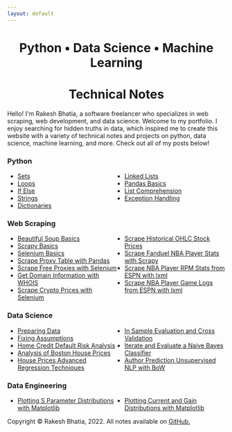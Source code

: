 ```yaml
---
layout: default
---
```


<html>
  <head>
    <title>Data Science for Truth</title>
    <style>
      ul {
        columns: 2;
        -webkit-columns: 2;
        -moz-columns: 2;
      }
    </style>
  </head>
  <body>

  <!--## <center>**Python • Data Science • Machine Learning**</center>
  ## <center>**Technical Notes**</center>-->

  <h1><center><b>Python • Data Science • Machine Learning</b></center></h1>
  <h1><center><b>Technical Notes</b></center></h1>

  <p>Hello! I'm Rakesh Bhatia, a software freelancer who specializes in web scraping, web development, and data science. Welcome to my portfolio. I enjoy searching for hidden truths in data, which inspired me to create this website with a variety of technical notes and projects on python, data science, machine learning, and more. Check out all of my posts below!</p>

  <h3><b>Python</b></h3>
  <ul>
    <li><a href="https://rakeshbhatia.github.io/notes/content/python/sets">Sets</a></li>
    <li><a href="https://rakeshbhatia.github.io/notes/content/python/loops">Loops</a></li>
    <li><a href="https://rakeshbhatia.github.io/notes/content/python/if_else">If Else</a></li>
    <li><a href="https://rakeshbhatia.github.io/notes/content/python/strings">Strings</a></li>
    <li><a href="https://rakeshbhatia.github.io/notes/content/python/dictionaries">Dictionaries</a></li>
    <li><a href="https://rakeshbhatia.github.io/notes/content/python/linked_lists">Linked Lists</a></li>
    <li><a href="https://rakeshbhatia.github.io/notes/content/python/pandas_basics">Pandas Basics</a></li>
    <li><a href="https://rakeshbhatia.github.io/notes/content/python/list_comprehension">List Comprehension</a></li>
    <li><a href="https://rakeshbhatia.github.io/notes/content/python/exception_handling">Exception Handling</a></li>
  </ul>

  <h3><b>Web Scraping</b></h3>
  <ul>
    <li><a href="https://rakeshbhatia.github.io/notes/content/web_scraping/beautiful_soup_basics">Beautiful Soup Basics</a></li>
    <li><a href="https://rakeshbhatia.github.io/notes/content/web_scraping/scrapy_basics">Scrapy Basics</a></li>
    <li><a href="https://rakeshbhatia.github.io/notes/content/web_scraping/selenium_basics">Selenium Basics</a></li>
    <li><a href="https://rakeshbhatia.github.io/notes/content/web_scraping/scrape_proxy_table_with_pandas">Scrape Proxy Table with Pandas</a></li>
    <li><a href="https://rakeshbhatia.github.io/notes/content/web_scraping/scrape_free_proxies_with_selenium">Scrape Free Proxies with Selenium</a></li>
    <li><a href="https://rakeshbhatia.github.io/notes/content/web_scraping/get_domain_information_with_whois">Get Domain Information with WHOIS</a></li>
    <li><a href="https://rakeshbhatia.github.io/notes/content/web_scraping/scrape_crypto_prices_with_selenium">Scrape Crypto Prices with Selenium</a></li>
    <li><a href="https://rakeshbhatia.github.io/notes/content/web_scraping/scrape_historical_ohlc_stock_prices">Scrape Historical OHLC Stock Prices</a></li>
    <li><a href="https://rakeshbhatia.github.io/notes/content/web_scraping/scrape_fanduel_nba_player_stats_with_scrapy">Scrape Fanduel NBA Player Stats with Scrapy</a></li>
    <li><a href="https://rakeshbhatia.github.io/notes/content/web_scraping/scrape_nba_player_rpm_stats_from_espn_with_lxml">Scrape NBA Player RPM Stats from ESPN with lxml</a></li>
    <li><a href="https://rakeshbhatia.github.io/notes/content/web_scraping/scrape_nba_player_game_logs_from_espn_with_lxml">Scrape NBA Player Game Logs from ESPN with lxml</a></li>
  </ul>

  <h3><b>Data Science</b></h3>
  <ul>
    <li><a href="https://rakeshbhatia.github.io/notes/content/data_science/preparing_data">Preparing Data</a></li>
    <li><a href="https://rakeshbhatia.github.io/notes/content/data_science/fixing_assumptions">Fixing Assumptions</a></li>
    <li><a href="https://rakeshbhatia.github.io/notes/content/data_science/home_credit_default_risk_analysis">Home Credit Default Risk Analysis</a></li>
    <li><a href="https://rakeshbhatia.github.io/notes/content/data_science/analysis_of_boston_house_prices">Analysis of Boston House Prices</a></li>
    <li><a href="https://rakeshbhatia.github.io/notes/content/data_science/house_prices_advanced_regression_techniques">House Prices Advanced Regression Techniques</a></li>
    <li><a href="https://rakeshbhatia.github.io/notes/content/data_science/in_sample_evaluation_and_cross_validation">In Sample Evaluation and Cross Validation</a></li>
    <li><a href="https://rakeshbhatia.github.io/notes/content/data_science/iterate_and_evaluate_a_naive_bayes_classifier">Iterate and Evaluate a Naive Bayes Classifier</a></li>
    <li><a href="https://rakeshbhatia.github.io/notes/content/data_science/author_prediction_unsupervised_nlp_with_bow">Author Prediction Unsupervised NLP with BoW</a></li>
  </ul>

  <h3><b>Data Engineering</b></h3>
  <ul>
    <li><a href="https://rakeshbhatia.github.io/notes/content/data_engineering/plotting_s_parameter_distributions_with_matplotlib">Plotting S Parameter Distributions with Matplotlib</a></li>
    <li><a href="https://rakeshbhatia.github.io/notes/content/data_engineering/plotting_current_and_gain_distributions_with_matplotlib">Plotting Current and Gain Distributions with Matplotlib</a></li>
  </ul>

  <p>Copyright © Rakesh Bhatia, 2022. All notes available on <a href="https://github.com/rakeshbhatia/notes">GitHub.</a></p>

  </body>
</html>
